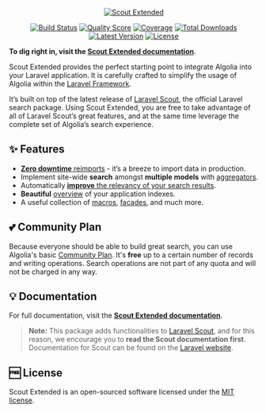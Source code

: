 <p align="center">
  <a href="https://www.algolia.com">
    <img alt="Scout Extended" src="https://raw.githubusercontent.com/algolia/scout-extended/master/docs/banner.png" >
  </a>

  <p align="center">
    <a href="https://travis-ci.org/algolia/scout-extended"><img src="https://img.shields.io/travis/algolia/scout-extended/master.svg" alt="Build Status"></img></a>
    <a href="https://scrutinizer-ci.com/g/algolia/scout-extended"><img src="https://img.shields.io/scrutinizer/g/algolia/scout-extended.svg" alt="Quality Score"></img></a>
    <a href="https://scrutinizer-ci.com/g/algolia/scout-extended"><img src="https://scrutinizer-ci.com/g/algolia/scout-extended/badges/coverage.png?b=master" alt="Coverage"></img></a>
    <a href="https://packagist.org/packages/algolia/scout-extended"><img src="https://poser.pugx.org/algolia/scout-extended/d/total.svg" alt="Total Downloads"></a>
    <a href="https://packagist.org/packages/algolia/scout-extended"><img src="https://poser.pugx.org/algolia/scout-extended/v/stable.svg" alt="Latest Version"></a>
    <a href="https://packagist.org/packages/algolia/scout-extended"><img src="https://poser.pugx.org/algolia/scout-extended/license.svg" alt="License"></a>
  </p>
</p>

**To dig right in, visit the [Scout Extended documentation](https://algolia.com/doc/framework-integration/laravel)**.

Scout Extended provides the perfect starting point to integrate
Algolia into your Laravel application. It is carefully crafted to simplify the usage
of Algolia within the [Laravel Framework](https://laravel.com).

It’s built on top of the latest release of [Laravel Scout](https://laravel.com/docs/scout), the official Laravel search
package. Using Scout Extended, you are free to take advantage of all of Laravel Scout’s
great features, and at the same time leverage the complete set of Algolia’s search experience.

## ✨ Features

- [**Zero downtime** reimports](https://algolia.com/doc/framework-integration/laravel/production/zero-downtime-reimports) - it’s a breeze to import data in production.
- Implement site-wide **search** amongst **multiple models** with [aggregators](https://algolia.com/doc/framework-integration/laravel/advanced-use-cases/multiple-models-in-one-index).
- Automatically [**improve** the relevancy of your search results](https://algolia.com/doc/framework-integration/laravel/indexing/configure-index).
- **Beautiful** [overview](https://algolia.com/doc/framework-integration/laravel/production/get-status-overview) of your application indexes.
- A useful collection of [macros](https://algolia.com/doc/framework-integration/laravel/searching/server-side-search), [facades](https://algolia.com/doc/framework-integration/laravel/advanced-use-cases/access-api-directly), and much more.

## 💕 Community Plan

Because everyone should be able to build great search, you can use Algolia's basic [Community Plan](https://www.algolia.com/users/sign_up/hacker). It's **free** up to a certain number of records and writing operations. Search operations are not part of any quota and will not be charged in any way.

## 💡 Documentation

For full documentation, visit the **[Scout Extended documentation](https://algolia.com/doc/framework-integration/laravel)**.

> **Note:** This package adds functionalities to [Laravel Scout](https://github.com/laravel/scout), and for this reason, we encourage you to **read the Scout documentation first**. Documentation for Scout can be found on the [Laravel website](https://github.com/laravel/scout).

## 🆓 License
Scout Extended is an open-sourced software licensed under the [MIT license](LICENSE.md).
